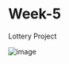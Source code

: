 # Week-5
Lottery Project


![image](https://github.com/Encode-Team-2/Week-5/assets/1255065/73d9f77c-eb99-4abb-be0c-fd98936d66f0)

